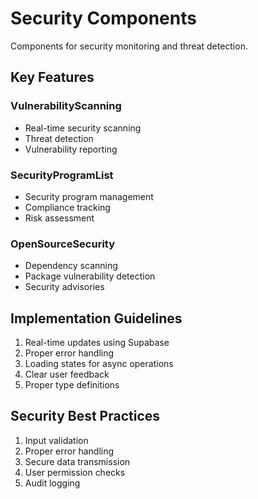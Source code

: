 # Security Components

Components for security monitoring and threat detection.

## Key Features

### VulnerabilityScanning
- Real-time security scanning
- Threat detection
- Vulnerability reporting

### SecurityProgramList
- Security program management
- Compliance tracking
- Risk assessment

### OpenSourceSecurity
- Dependency scanning
- Package vulnerability detection
- Security advisories

## Implementation Guidelines

1. Real-time updates using Supabase
2. Proper error handling
3. Loading states for async operations
4. Clear user feedback
5. Proper type definitions

## Security Best Practices

1. Input validation
2. Proper error handling
3. Secure data transmission
4. User permission checks
5. Audit logging